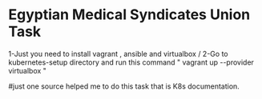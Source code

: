 # Egyptian Medical Syndicates Union Task

1-Just you need to install vagrant , ansible and virtualbox /
2-Go to kubernetes-setup directory and run this command " vagrant up --provider virtualbox "

#just one source helped me to do this task that is K8s documentation.

